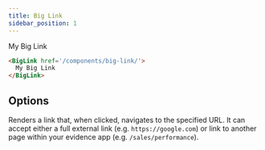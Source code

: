 ```yaml
---
title: Big Link
sidebar_position: 1
---
```


<DocTab>
    <div slot='preview'>
      <BigLink href='/components/big-link/'>My Big Link</BigLink> 
    </div>

```markdown
<BigLink href='/components/big-link/'>
  My Big Link
</BigLink>
```
</DocTab>

## Options

<PropListing name="href" required options='string'>

Renders a link that, when clicked, navigates to the specified URL. It can accept either a full external link (e.g. `https://google.com`) or link to another page within your evidence app (e.g. `/sales/performance`).
</PropListing>
